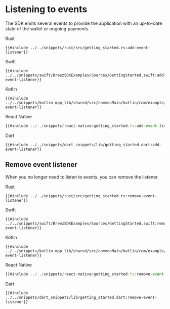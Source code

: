# Listening to events

The SDK emits several events to provide the application with an up-to-date state of the wallet or ongoing payments.


<custom-tabs category="lang">
<div slot="title">Rust</div>
<section>

```rust,ignore
{{#include ../../snippets/rust/src/getting_started.rs:add-event-listener}}
```

</section>

<div slot="title">Swift</div>
<section>

```swift,ignore
{{#include ../../snippets/swift/BreezSDKExamples/Sources/GettingStarted.swift:add-event-listener}}
```

</section>

<div slot="title">Kotlin</div>
<section>

```kotlin,ignore
{{#include ../../snippets/kotlin_mpp_lib/shared/src/commonMain/kotlin/com/example/kotlinmpplib/GettingStarted.kt:add-event-listener}}
```

</section>

<div slot="title">React Native</div>
<section>

```typescript
{{#include ../../snippets/react-native/getting_started.ts:add-event-listener}}
```

</section>

<div slot="title">Dart</div>
<section>

```dart,ignore
{{#include ../../snippets/dart_snippets/lib/getting_started.dart:add-event-listener}}
```
</section>
</custom-tabs>

## Remove event listener

When you no longer need to listen to events, you can remove the listener.

<custom-tabs category="lang">
<div slot="title">Rust</div>
<section>

```rust,ignore
{{#include ../../snippets/rust/src/getting_started.rs:remove-event-listener}}
```

</section>

<div slot="title">Swift</div>
<section>

```swift,ignore
{{#include ../../snippets/swift/BreezSDKExamples/Sources/GettingStarted.swift:remove-event-listener}}
```

</section>

<div slot="title">Kotlin</div>
<section>

```kotlin,ignore
{{#include ../../snippets/kotlin_mpp_lib/shared/src/commonMain/kotlin/com/example/kotlinmpplib/GettingStarted.kt:remove-event-listener}}
```

</section>

<div slot="title">React Native</div>
<section>

```typescript
{{#include ../../snippets/react-native/getting_started.ts:remove-event-listener}}
```

</section>

<div slot="title">Dart</div>
<section>

```dart,ignore
{{#include ../../snippets/dart_snippets/lib/getting_started.dart:remove-event-listener}}
```
</section>
</custom-tabs>
